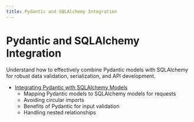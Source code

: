 ```yaml
---
title: Pydantic and SQLAlchemy Integration
---
```


# Pydantic and SQLAlchemy Integration

Understand how to effectively combine Pydantic models with SQLAlchemy for robust data validation, serialization, and API development.

- [Integrating Pydantic with SQLAlchemy Models](./pydantic-sqlalchemy-integration.md)
  - Mapping Pydantic models to SQLAlchemy models for requests
  - Avoiding circular imports
  - Benefits of Pydantic for input validation
  - Handling nested relationships
